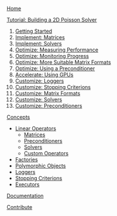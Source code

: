 [Home](./)  

[Tutorial: Building a 2D Poisson Solver](./Tutorial:-Building-a-2D-Poisson-Solver)  
1.  [Getting Started]()
2.  [Implement: Matrices]()
3.  [Implement: Solvers]()
4.  [Optimize: Measuring Performance]()
5.  [Optimize: Monitoring Progress]()
6.  [Optimize: More Suitable Matrix Formats]()
7.  [Optimize: Using a Preconditioner]()
8.  [Accelerate: Using GPUs]()
9.  [Customize: Loggers]()
10. [Customize: Stopping Criterions]()
11. [Customize: Matrix Formats]()
12. [Customize: Solvers]()
13. [Customize: Preconditioners]()

[Concepts]()  
*   [Linear Operators]()
    *   [Matrices]()
    *   [Preconditioners]()
    *   [Solvers]()
    *   [Custom Operators]()
*   [Factories]()
*   [Polymorphic Objects]()
*   [Loggers]()
*   [Stopping Criterions]()
*   [Executors]()

[Documentation]()  

[Contribute](./Contributing-guidelines)  